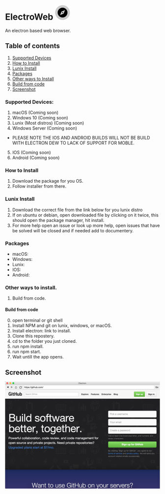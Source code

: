 # ElectroWeb ![logo](imj/EA043F8E-4920-454A-9297-E1F1AC5F8694.png)  
 
An electron based web browser.

## Table of contents
1. [Supported Devices](https://github.com/Lucaslah/ElectroWeb/blob/master/README.md#supported-devices)
2. [How to Install](https://github.com/Lucaslah/ElectroWeb/blob/master/README.md#how-to-install)
3. [Lunix Install](https://github.com/Lucaslah/ElectroWeb/blob/master/README.md#lunix-install)
4. [Packages](https://github.com/Lucaslah/ElectroWeb/blob/master/README.md#packages)
5. [Other ways to Install](https://github.com/Lucaslah/ElectroWeb/blob/master/README.md#other-ways-to-install)
6. [Build from code](https://github.com/Lucaslah/ElectroWeb/blob/master/README.md#build-from-code)
7. [Screenshot](https://github.com/Lucaslah/ElectroWeb/blob/master/README.md#screenshot)

### Supported Devices:
1. macOS (Coming soon)
2. Windows 10 (Coming soon)
3. Lunix (Most distros) (Coming soon)
4. Windows Server (Coming soon)
- PLEASE NOTE THE IOS AND ANDROID BUILDS WILL NOT BE BUILD WITH ELECTRON DEW TO LACK OF SUPPORT FOR MOBLE.
5. IOS (Coming soon)
6. Android (Coming soon)

### How to Install
1. Download the package for you OS.
2. Follow installer from there.

### Lunix Install
1. Download the correct file from the link below for you lunix distro
2. If on ubuntu or debian, open downloaded file by clicking on it twice, this should open the package manager, hit install.
3. For more help open an issue or look up more help, open issues that have be solved will be closed and if needed add to documentery.

### Packages
- macOS:
- Windows:
- Lunix:
- IOS:
- Android:

### Other ways to install.
1. Build from code.

#### Build from code
0. open terminal or git shell
1. Install NPM and git on lunix, windows, or macOS.
2. Install electron: link to install.
3. Clone this repostery.
4. cd to the folder you just cloned.
5. run npm install.
6. run npm start.
7. Wait untill the app opens.

## Screenshot

![screenshot](imj/8889FF21-6691-4C98-B373-96B622DAA454.jpeg)
